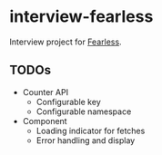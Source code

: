 # interview-fearless

Interview project for [Fearless](https://fearless.tech/).

## TODOs

* Counter API
  * Configurable key
  * Configurable namespace
* Component
  * Loading indicator for fetches
  * Error handling and display